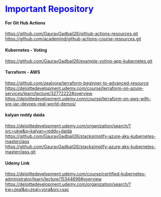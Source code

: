 <h1 style="color:blue;">Important Repository</h1>

<h4> For Git Hub Actions </h4>
<a href="url">https://github.com/GauravGadbail26/github-actions-resources.git</a><br>
<a href="url">https://github.com/academind/github-actions-course-resources.git</a>

<h4> Kubernetes - Voting </h4>
<a href="url">https://github.com/GauravGadbail26/example-voting-app-kubernetes.git</a>

<br>
<h4> Tarraform - AWS </h4>
<a href="url">https://github.com/zealvora/terraform-beginner-to-advanced-resource</a><br>
<a href="url">https://deloittedevelopment.udemy.com/course/terraform-on-azure-services/learn/lecture/32772222#overview</a><br>
<a href="url">https://deloittedevelopment.udemy.com/course/terraform-on-aws-with-sre-iac-devops-real-world-demos/</a>

<h4> kalyan reddy daida </h4>
<a href="url">https://deloittedevelopment.udemy.com/organization/search/?src=ukw&q=kalyan+reddy+daida</a>
<a href="url">https://github.com/GauravGadbail26/stacksimplify-azure-aks-kubernetes-masterclass</a><br>
<a href="url">https://github.com/GauravGadbail26/stacksimplify-azure-aks-kubernetes-masterclass.git</a>

<h4> Udemy Link</h4>
<a href="url">https://deloittedevelopment.udemy.com/course/certified-kubernetes-administrator/learn/lecture/15344696#overview</a><br>
<a href="url">https://deloittedevelopment.udemy.com/organization/search/?kw=zeal&q=zeal+vora&src=sac</a>


